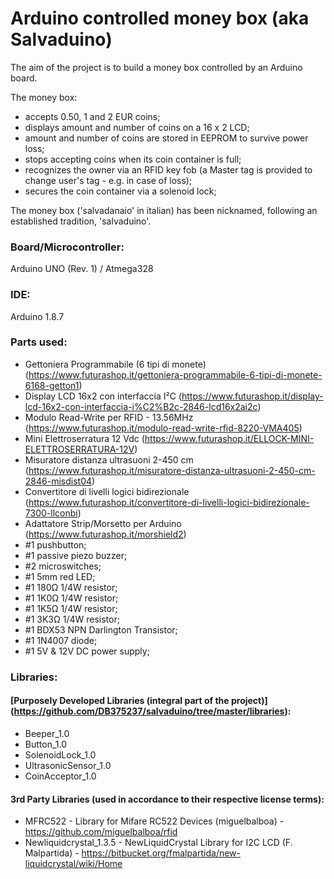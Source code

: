 # Arduino controlled money box (aka Salvaduino)
The aim of the project is to build a money box controlled by an Arduino board. 

The money box:
* accepts 0.50, 1 and 2 EUR coins;
* displays amount and number of coins on a 16 x 2 LCD;
* amount and number of coins are stored in EEPROM to survive power loss;
* stops accepting coins when its coin container is full;
* recognizes the owner via an RFID key fob (a Master tag is provided to change user's tag - e.g. in case of loss);
* secures the coin container via a solenoid lock;

The money box ('salvadanaio' in italian) has been nicknamed, following an established tradition, 'salvaduino'. 

### Board/Microcontroller:
Arduino UNO (Rev. 1) / Atmega328
	
### IDE:
Arduino 1.8.7

### Parts used:
* Gettoniera Programmabile (6 tipi di monete) (https://www.futurashop.it/gettoniera-programmabile-6-tipi-di-monete-6168-getton1)
* Display LCD 16x2 con interfaccia I²C (https://www.futurashop.it/display-lcd-16x2-con-interfaccia-i%C2%B2c-2846-lcd16x2ai2c)
* Modulo Read-Write per RFID - 13.56MHz (https://www.futurashop.it/modulo-read-write-rfid-8220-VMA405)
* Mini Elettroserratura 12 Vdc (https://www.futurashop.it/ELLOCK-MINI-ELETTROSERRATURA-12V)
* Misuratore distanza ultrasuoni 2-450 cm (https://www.futurashop.it/misuratore-distanza-ultrasuoni-2-450-cm-2846-misdist04)
* Convertitore di livelli logici bidirezionale (https://www.futurashop.it/convertitore-di-livelli-logici-bidirezionale-7300-llconbi)
* Adattatore Strip/Morsetto per Arduino (https://www.futurashop.it/morshield2)
* #1 pushbutton;
* #1 passive piezo buzzer;
* #2 microswitches;
* #1 5mm red LED;
* #1 180Ω 1/4W resistor;
* #1 1K0Ω 1/4W resistor;
* #1 1K5Ω 1/4W resistor;
* #1 3K3Ω 1/4W resistor;
* #1 BDX53 NPN Darlington Transistor;
* #1 1N4007 diode;
* #1 5V & 12V DC power supply;

### Libraries:

#### [Purposely Developed Libraries (integral part of the project)] (https://github.com/DB375237/salvaduino/tree/master/libraries):
* Beeper_1.0
* Button_1.0
* SolenoidLock_1.0
* UltrasonicSensor_1.0
* CoinAcceptor_1.0


#### 3rd Party Libraries (used in accordance to their respective license terms):
* MFRC522 - Library for Mifare RC522 Devices (miguelbalboa) - https://github.com/miguelbalboa/rfid
* Newliquidcrystal_1.3.5 - NewLiquidCrystal Library for I2C LCD (F. Malpartida) - https://bitbucket.org/fmalpartida/new-liquidcrystal/wiki/Home
